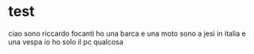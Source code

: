 # test
ciao sono riccardo focanti
ho una barca
e una moto
sono a jesi
in italia
e una vespa
io ho solo il pc
qualcosa
